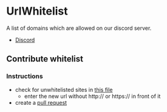 # UrlWhitelist
A list of domains which are allowed on our discord server.
- [Discord](https://discord.com/invite/3JuHDm8)

## **Contribute whitelist**

### **Instructions**
- check for unwhitelisted sites in [this file](https://github.com/TechsCode-Team/UrlWhitelist/blob/main/urls.txt)
  - enter the new url without http:// or https:// in front of it
- create a [pull request](https://github.com/TechsCode-Team/UrlWhitelist/pulls)
